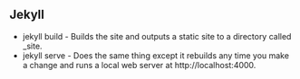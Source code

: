 ## Jekyll
- jekyll build - Builds the site and outputs a static site to a directory called _site.
- jekyll serve - Does the same thing except it rebuilds any time you make a change and runs a local web server at http://localhost:4000.
